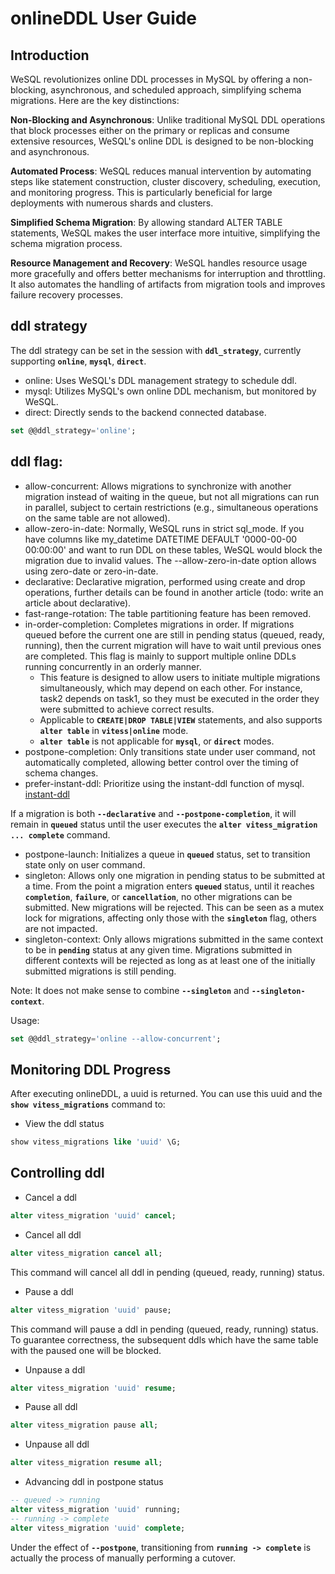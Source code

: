 # **onlineDDL User Guide**

## **Introduction**

WeSQL revolutionizes online DDL processes in MySQL by offering a non-blocking, asynchronous, and scheduled approach, simplifying schema migrations. Here are the key distinctions:

**Non-Blocking and Asynchronous**: Unlike traditional MySQL DDL operations that block processes either on the primary or replicas and consume extensive resources, WeSQL's online DDL is designed to be non-blocking and asynchronous.

**Automated Process**: WeSQL reduces manual intervention by automating steps like statement construction, cluster discovery, scheduling, execution, and monitoring progress. This is particularly beneficial for large deployments with numerous shards and clusters.

**Simplified Schema Migration**: By allowing standard ALTER TABLE statements, WeSQL makes the user interface more intuitive, simplifying the schema migration process.

**Resource Management and Recovery**: WeSQL handles resource usage more gracefully and offers better mechanisms for interruption and throttling. It also automates the handling of artifacts from migration tools and improves failure recovery processes.
## **ddl strategy**

The ddl strategy can be set in the session with **`ddl_strategy`**, currently supporting **`online`**, **`mysql`**, **`direct`**.

- online: Uses WeSQL's DDL management strategy to schedule ddl.
- mysql: Utilizes MySQL's own online DDL mechanism, but monitored by WeSQL.
- direct: Directly sends to the backend connected database.

```sql
set @@ddl_strategy='online';
```

## **ddl flag:**

- allow-concurrent: Allows migrations to synchronize with another migration instead of waiting in the queue, but not all migrations can run in parallel, subject to certain restrictions (e.g., simultaneous operations on the same table are not allowed).
- allow-zero-in-date: Normally, WeSQL runs in strict sql_mode. If you have columns like my_datetime DATETIME DEFAULT '0000-00-00 00:00:00' and want to run DDL on these tables, WeSQL would block the migration due to invalid values. The --allow-zero-in-date option allows using zero-date or zero-in-date.
- declarative: Declarative migration, performed using create and drop operations, further details can be found in another article (todo: write an article about declarative).
- fast-range-rotation: The table partitioning feature has been removed.
- in-order-completion: Completes migrations in order. If migrations queued before the current one are still in pending status (queued, ready, running), then the current migration will have to wait until previous ones are completed. This flag is mainly to support multiple online DDLs running concurrently in an orderly manner.
    - This feature is designed to allow users to initiate multiple migrations simultaneously, which may depend on each other. For instance, task2 depends on task1, so they must be executed in the order they were submitted to achieve correct results.
    - Applicable to **`CREATE|DROP TABLE|VIEW`** statements, and also supports **`alter table`** in **`vitess|online`** mode.
    - **`alter table`** is not applicable for **`mysql`**, or **`direct`** modes.
- postpone-completion: Only transitions state under user command, not automatically completed, allowing better control over the timing of schema changes.
- prefer-instant-ddl: Prioritize using the instant-ddl function of mysql. [instant-ddl](https://dev.mysql.com/doc/refman/8.0/en/innodb-online-ddl-operations.html)

If a migration is both **`--declarative`** and **`--postpone-completion`**, it will remain in **`queued`** status until the user executes the **`alter vitess_migration ... complete`** command.

- postpone-launch: Initializes a queue in **`queued`** status, set to transition state only on user command.
- singleton: Allows only one migration in pending status to be submitted at a time. From the point a migration enters **`queued`** status, until it reaches **`completion`**, **`failure`**, or **`cancellation`**, no other migrations can be submitted. New migrations will be rejected. This can be seen as a mutex lock for migrations, affecting only those with the **`singleton`** flag, others are not impacted.
- singleton-context: Only allows migrations submitted in the same context to be in **`pending`** status at any given time. Migrations submitted in different contexts will be rejected as long as at least one of the initially submitted migrations is still pending.

Note: It does not make sense to combine **`--singleton`** and **`--singleton-context`**.

Usage:

```sql
set @@ddl_strategy='online --allow-concurrent';
```

## **Monitoring DDL Progress**

After executing onlineDDL, a uuid is returned. You can use this uuid and the **`show vitess_migrations`** command to:

- View the ddl status

```sql
show vitess_migrations like 'uuid' \G;
```

## ****Controlling**** ddl

- Cancel a ddl

```sql
alter vitess_migration 'uuid' cancel;
```

- Cancel all ddl

```sql
alter vitess_migration cancel all;
```

This command will cancel all ddl in pending (queued, ready, running) status.

- Pause a ddl
```sql
alter vitess_migration 'uuid' pause;
```

This command will pause a ddl in pending (queued, ready, running) status. To guarantee correctness, the subsequent ddls which have the same table with the paused one will be blocked.

- Unpause a ddl
```sql
alter vitess_migration 'uuid' resume;
```

- Pause all ddl

```sql
alter vitess_migration pause all;
```

- Unpause all ddl

```sql
alter vitess_migration resume all;
```

- Advancing ddl in postpone status

```sql
-- queued -> running
alter vitess_migration 'uuid' running;
-- running -> complete
alter vitess_migration 'uuid' complete; 
```

Under the effect of **`--postpone`**, transitioning from **`running -> complete`** is actually the process of manually performing a cutover.
